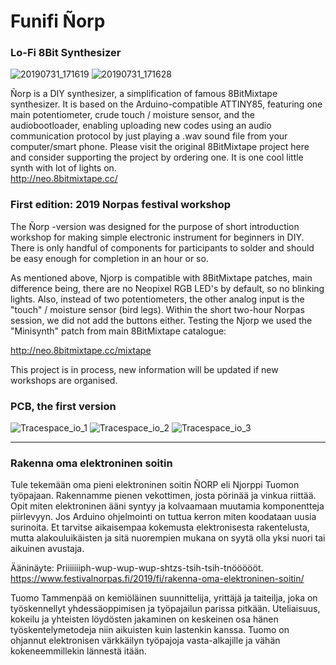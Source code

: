 # Funifi Ñorp
### Lo-Fi 8Bit Synthesizer

![20190731_171619](https://user-images.githubusercontent.com/37023311/62308352-e234a480-b48d-11e9-9d4a-261f6ced47f7.jpg)
![20190731_171628](https://user-images.githubusercontent.com/37023311/62308353-e234a480-b48d-11e9-90b5-45d4863e0939.jpg)

Ñorp is a DIY synthesizer, a simplification of famous 8BitMixtape synthesizer. It is based on the Arduino-compatible ATTINY85, featuring one main potentiometer, crude touch / moisture sensor, and the audiobootloader, enabling uploading new codes using an audio communication protocol by just playing a .wav sound file from your computer/smart phone. Please visit the original 8BitMixtape project here and consider supporting the project by ordering one. It is one cool little synth with lot of lights on.<br>
http://neo.8bitmixtape.cc/

### First edition: 2019 Norpas festival workshop

The Ñorp -version was designed for the purpose of short introduction workshop for making simple electronic instrument for beginners in DIY. There is only handful of components for participants to solder and should be easy enough for completion in an hour or so. 

As mentioned above, Njorp is compatible with 8BitMixtape patches, main difference being, there are no Neopixel RGB LED's by default, so no blinking lights. Also, instead of two potentiometers, the other analog input is the "touch" / moisture sensor (bird legs). Within the short two-hour Norpas session, we did not add the buttons either. Testing the Njorp we used the "Minisynth" patch from main 8BitMixtape catalogue:

http://neo.8bitmixtape.cc/mixtape

This project is in process, new information will be updated if new workshops are organised.

### PCB, the first version

![Tracespace_io_1](https://user-images.githubusercontent.com/37023311/61357639-50b81680-a881-11e9-9168-3e025f97f7ee.png)
![Tracespace_io_2](https://user-images.githubusercontent.com/37023311/61357640-50b81680-a881-11e9-856d-3c3459056099.png)
![Tracespace_io_3](https://user-images.githubusercontent.com/37023311/61357641-5150ad00-a881-11e9-82ab-efb340914393.png)

--------

### Rakenna oma elektroninen soitin

Tule tekemään oma pieni elektroninen soitin ÑORP eli Njorppi Tuomon työpajaan. Rakennamme pienen vekottimen, josta pörinää ja vinkua riittää. Opit miten elektroninen ääni syntyy ja kolvaamaan muutamia komponentteja piirlevyyn. Jos Arduino ohjelmointi on tuttua kerron miten koodataan uusia surinoita. Et tarvitse aikaisempaa kokemusta elektronisesta rakentelusta, mutta alakouluikäisten ja sitä nuorempien mukana on syytä olla yksi nuori tai aikuinen avustaja.

Ääninäyte: Priiiiiiiph-wup-wup-wup-shtzs-tsih-tsih-tnöööööt.<br>
https://www.festivalnorpas.fi/2019/fi/rakenna-oma-elektroninen-soitin/

Tuomo Tammenpää on kemiöläinen suunnittelija, yrittäjä ja taiteilja, joka on työskennellyt yhdessäoppimisen ja työpajailun parissa pitkään. Uteliaisuus, kokeilu ja yhteisten löydösten jakaminen on keskeinen osa hänen työskentelymetodeja niin aikuisten kuin lastenkin kanssa. Tuomo on ohjannut elektronisen värkkäilyn työpajoja vasta-alkajille ja vähän kokeneemmillekin lännestä itään.
